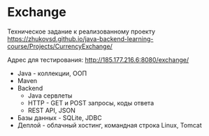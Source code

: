 # Exchange

Техническое задание к реализованному проекту https://zhukovsd.github.io/java-backend-learning-course/Projects/CurrencyExchange/

Адрес для тестирования:
http://185.177.216.6:8080/exchange/


<ul>
  <li>Java - коллекции, ООП</li>
  <li>Maven</li>
  <li>Backend
    <ul>
      <li>Java сервлеты</li>
      <li>HTTP - GET и POST запросы, коды ответа</li>
      <li>REST API, JSON</li>
    </ul>
  </li>
  <li>Базы данных - SQLite, JDBC</li>
  <li>Деплой - облачный хостинг, командная строка Linux, Tomcat</li>
</ul>
